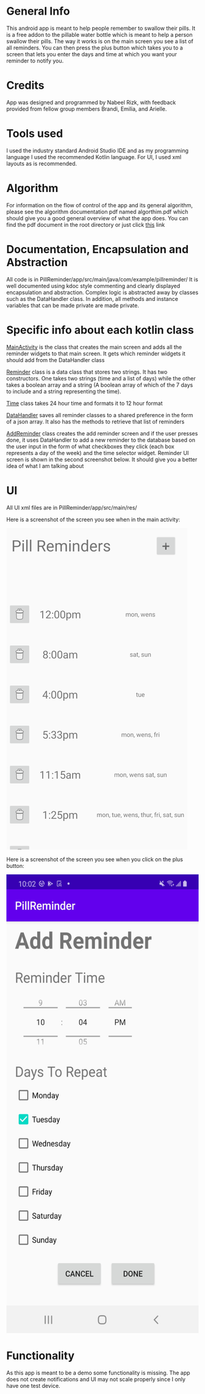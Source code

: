 # General Info
This android app is meant to help people remember to swallow their pills. It is a free addon to the pillable water bottle which is meant to help a person swallow their pills. The way it works is on the main screen you see a list of all reminders. You can then press the plus button which takes you to a screen that lets you enter the days and time at which you want your reminder to notify you. 

# Credits
App was designed and programmed by Nabeel Rizk, with feedback provided from fellow group members Brandi, Emilia, and Arielle.

# Tools used
I used the industry standard Android Studio IDE and as my programming language I used the recommended Kotlin language. For UI, I used xml layouts as is recommended. 

# Algorithm
For information on the flow of control of the app and its general algorithm, please see the algorithm documentation pdf named algorthim.pdf which should give you a good general overview of what the app does. You can find the pdf document in the root directory or just click [this](algorthim.pdf) link 


# Documentation, Encapsulation and Abstraction

All code is in PillReminder/app/src/main/java/com/example/pillreminder/
It is well documented using kdoc style commenting and clearly displayed encapsulation and abstraction. 
Complex logic is abstracted away by classes such as the DataHandler class. 
In addition, all methods and instance variables that can be made private are made private.

# Specific info about each kotlin class

[MainActivity](app/src/main/java/com/example/pillreminder/MainActivity.kt) is the class that creates the main screen and adds all the reminder widgets to that main screen. It gets which reminder widgets it should add from the DataHandler class

[Reminder](app/src/main/java/com/example/pillreminder/Utils/Reminder.kt) class is a data class that stores two strings. It has two constructors. One takes two strings (time and a list of days) while the other takes a boolean array and a string (A boolean array of which of the 7 days to include and a string representing the time).

[Time](app/src/main/java/com/example/pillreminder/Utils/Time.kt) class takes 24 hour time and formats it to 12 hour format

[DataHandler](app/src/main/java/com/example/pillreminder/Utils/DataHandler.kt) saves all reminder classes to a shared preference in the form of a json array. It also has the methods to retrieve that list of reminders

[AddReminder](app/src/main/java/com/example/pillreminder/AddReminder.kt) class creates the add reminder screen and if the user presses done, it uses DataHandler to add a new reminder to the database based on the user input in the form of what checkboxes they click (each box represents a day of the week) and the time selector widget. Reminder UI screen is shown in the second screenshot below. It should give you a better idea of what I am talking about

# UI 
All UI xml files are in PillReminder/app/src/main/res/

Here is a screenshot of the screen you see when in the main activity:










<img
src="addReminderScreen.png"
raw=true
alt="Subject Pronouns"
style="margin-right: 10px;"
/>

Here is a screenshot of the screen you see when you click on the plus button:






<img
src="MainActivity.jpg"
raw=true
width = 540
height = 1200
alt="Subject Pronouns"
style="margin-right: 10px;"
/>




# Functionality
As this app is meant to be a demo some functionality is missing. The app does not create notifications and UI may not scale properly since I only 
have one test device. 





